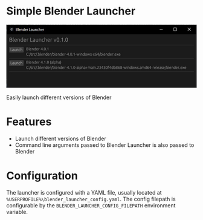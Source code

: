 # Simple Blender Launcher
![](assets/blender_launcher_program.png)

Easily launch different versions of Blender

# Features
- Launch different versions of Blender
- Command line arguments passed to Blender Launcher is also passed to Blender

# Configuration
The launcher is configured with a YAML file, usually located at ``%USERPROFILE%\blender_launcher_config.yaml``.
The config filepath is configurable by the ``BLENDER_LAUNCHER_CONFIG_FILEPATH`` environment variable.

